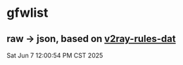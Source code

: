 # gfwlist
## raw -> json, based on [v2ray-rules-dat](https://github.com/Loyalsoldier/v2ray-rules-dat)
Sat Jun  7 12:00:54 PM CST 2025

